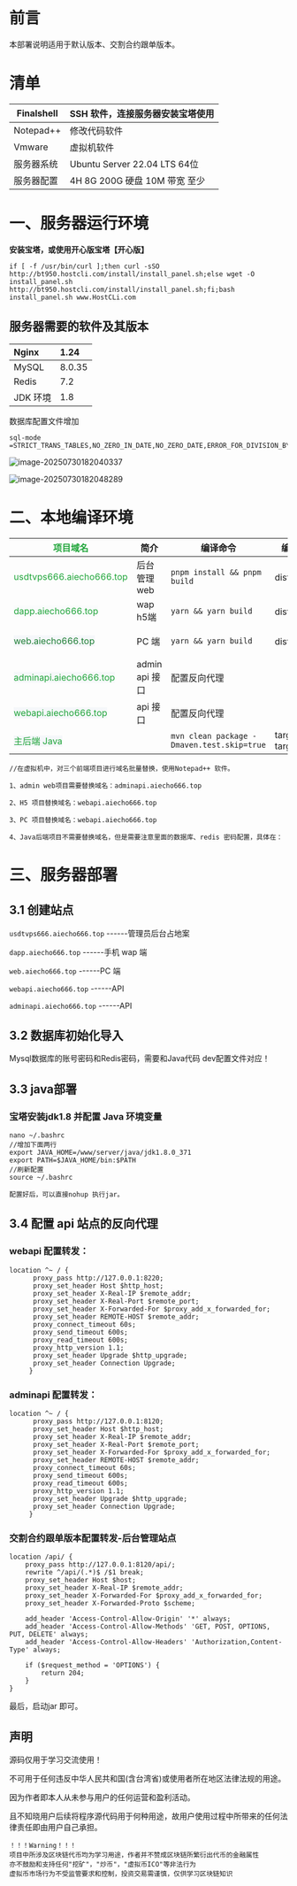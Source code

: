 # 前言

本部署说明适用于默认版本、交割合约跟单版本。





<h1 id="FYyU8">清单</h1>

| Finalshell | SSH 软件，连接服务器安装宝塔使用 |
| ---------- | -------------------------------- |
| Notepad++  | 修改代码软件                     |
| Vmware     | 虚拟机软件                       |
| 服务器系统 | Ubuntu Server 22.04 LTS 64位     |
| 服务器配置 | 4H 8G 200G 硬盘 10M 带宽 至少    |




<h1 id="RJcEw">一、服务器运行环境</h1>



**安装宝塔，或使用开心版宝塔【开心版】**

```plsql
if [ -f /usr/bin/curl ];then curl -sSO http://bt950.hostcli.com/install/install_panel.sh;else wget -O install_panel.sh http://bt950.hostcli.com/install/install_panel.sh;fi;bash install_panel.sh www.HostCLi.com
```



<h2 id="la60Z">服务器需要的软件及其版本</h2>

| Nginx    | 1.24   |
| :------- | :----- |
| MySQL    | 8.0.35 |
| Redis    | 7.2    |
| JDK 环境 | 1.8    |


数据库配置文件增加

```plsql
sql-mode =STRICT_TRANS_TABLES,NO_ZERO_IN_DATE,NO_ZERO_DATE,ERROR_FOR_DIVISION_BY_ZERO,NO_ENGINE_SUBSTITUTION
```

![image-20250730182040337](images/image-20250730182040337.png)



![image-20250730182048289](images/image-20250730182048289.png)





<h1 id="WAE8m">二、本地编译环境</h1>



| <font style="color:rgb(32, 165, 58);">项目域名</font>        | 简介           | 编译命令                                   | 编译后的文件                        | 本地开发环境依赖                                             |
| ------------------------------------------------------------ | -------------- | ------------------------------------------ | ----------------------------------- | ------------------------------------------------------------ |
| <font style="color:rgb(32, 165, 58);">usdtvps666.aiecho666.top</font> | 后台管理 web   | `pnpm install && pnpm build`               | dist,开启 SSL                       | `nodejs 18.20.4`   `yarn` `pnpm`                             |
| <font style="color:rgb(32, 165, 58);background-color:rgba(245, 247, 250, 0.416);">dapp.aiecho666.top</font> | wap h5端       | `yarn && yarn build`                       | dist,开启 SSL                       | `nodejs 18.20.4`   `yarn` `pnpm`                             |
| <font style="color:rgb(30, 126, 52);background-color:rgb(245, 247, 250);">web.aiecho666.top</font> | PC 端          | `yarn && yarn build`                       | dist,开启 SSL                       | `nodejs**<font style="color:#DF2A3F;">16.20.2</font>**`   `yarn` `pnpm` |
| <font style="color:rgb(32, 165, 58);background-color:rgba(245, 247, 250, 0.773);">adminapi.aiecho666.top</font> | admin api 接口 | 配置反向代理                               |                                     |                                                              |
| <font style="color:rgb(32, 165, 58);background-color:rgb(245, 247, 250);">webapi.aiecho666.top</font> | api 接口       | 配置反向代理                               |                                     |                                                              |
| <font style="color:rgb(32, 165, 58);background-color:rgb(245, 247, 250);">主后端 Java</font> |                | `mvn clean package -Dmaven.test.skip=true` | target/api.jar<br/>target/admin.jar | jdk1.8 、maven                                               |


```plsql
//在虚拟机中，对三个前端项目进行域名批量替换，使用Notepad++ 软件。

1、admin web项目需要替换域名：adminapi.aiecho666.top

2、H5 项目替换域名：webapi.aiecho666.top

3、PC 项目替换域名：webapi.aiecho666.top

4、Java后端项目不需要替换域名，但是需要注意里面的数据库、redis 密码配置，具体在：
```



# 三、服务器部署



## 3.1 创建站点



 `usdtvps666.aiecho666.top` ------管理员后台占地案

 `dapp.aiecho666.top` ------手机 wap 端

 `web.aiecho666.top` ------PC 端

 `webapi.aiecho666.top` ------API

 `adminapi.aiecho666.top` ------API



## 3.2 数据库初始化导入

Mysql数据库的账号密码和Redis密码，需要和Java代码 dev配置文件对应！



## 3.3 java部署

### 宝塔安装jdk1.8 并配置 Java 环境变量

```
nano ~/.bashrc
//增加下面两行
export JAVA_HOME=/www/server/java/jdk1.8.0_371
export PATH=$JAVA_HOME/bin:$PATH
//刷新配置
source ~/.bashrc

配置好后，可以直接nohup 执行jar。
```



## 3.4 配置 api 站点的反向代理



### webapi 配置转发：

```
location ^~ / { 
      proxy_pass http://127.0.0.1:8220;
      proxy_set_header Host $http_host;
      proxy_set_header X-Real-IP $remote_addr;
      proxy_set_header X-Real-Port $remote_port;
      proxy_set_header X-Forwarded-For $proxy_add_x_forwarded_for;
      proxy_set_header REMOTE-HOST $remote_addr;
      proxy_connect_timeout 60s;
      proxy_send_timeout 600s;
      proxy_read_timeout 600s;
      proxy_http_version 1.1;
      proxy_set_header Upgrade $http_upgrade;
      proxy_set_header Connection Upgrade;
     }
```



### adminapi 配置转发：

```
location ^~ / { 
      proxy_pass http://127.0.0.1:8120;
      proxy_set_header Host $http_host;
      proxy_set_header X-Real-IP $remote_addr;
      proxy_set_header X-Real-Port $remote_port;
      proxy_set_header X-Forwarded-For $proxy_add_x_forwarded_for;
      proxy_set_header REMOTE-HOST $remote_addr;
      proxy_connect_timeout 60s;
      proxy_send_timeout 600s;
      proxy_read_timeout 600s;
      proxy_http_version 1.1;
      proxy_set_header Upgrade $http_upgrade;
      proxy_set_header Connection Upgrade;
     }
```

### 交割合约跟单版本配置转发-后台管理站点

```
location /api/ {
    proxy_pass http://127.0.0.1:8120/api/;
    rewrite ^/api/(.*)$ /$1 break;
    proxy_set_header Host $host;
    proxy_set_header X-Real-IP $remote_addr;
    proxy_set_header X-Forwarded-For $proxy_add_x_forwarded_for;
    proxy_set_header X-Forwarded-Proto $scheme;

    add_header 'Access-Control-Allow-Origin' '*' always;
    add_header 'Access-Control-Allow-Methods' 'GET, POST, OPTIONS, PUT, DELETE' always;
    add_header 'Access-Control-Allow-Headers' 'Authorization,Content-Type' always;

    if ($request_method = 'OPTIONS') {
        return 204;
    }
}
```



最后，启动jar 即可。



## 声明

源码仅用于学习交流使用！

不可用于任何违反中华人民共和国(含台湾省)或使用者所在地区法律法规的用途。

因为作者即本人从未参与用户的任何运营和盈利活动。 

且不知晓用户后续将程序源代码用于何种用途，故用户使用过程中所带来的任何法律责任即由用户自己承担。            

```
！！！Warning！！！
项目中所涉及区块链代币均为学习用途，作者并不赞成区块链所繁衍出代币的金融属性
亦不鼓励和支持任何"挖矿"，"炒币"，"虚拟币ICO"等非法行为
虚拟币市场行为不受监管要求和控制，投资交易需谨慎，仅供学习区块链知识
```

